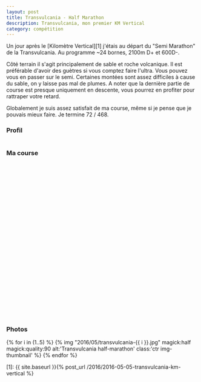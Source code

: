 ```yaml
---
layout: post
title: Transvulcania - Half Marathon
description: Transvulcania, mon premier KM Vertical
category: compétition
---
```


Un jour après le [Kilomètre Vertical][1] j'étais au départ du "Semi Marathon"
de la Transvulcania. Au programme ~24 bornes, 2100m D+ et 600D-.

Côté terrain il s'agit principalement de sable et roche volcanique. Il est
préférable d'avoir des guètres si vous comptez faire l'ultra. Vous pouvez vous
en passer sur le semi. Certaines montées sont assez difficiles à cause du sable,
on y laisse pas mal de plumes. A noter que la dernière partie de course est
presque uniquement en descente, vous pourrez en profiter pour rattraper votre
retard.

Globalement je suis assez satisfait de ma course, même si je pense que je
pouvais mieux faire. Je termine 72 / 468.

### Profil

<img
  class="ctr img-thumbnail"
  alt="Profile Transvulcania half-marathon"
  data-src="{{ '2016/05/transvulcania-half-marathon-profile.jpg' | asset_path }}"
  src="data:image/gif;base64,R0lGODlhAQABAAAAACH5BAEKAAEALAAAAAABAAEAAAICTAEAOw=="
  onload="lzld(this)" />

### Ma course

<iframe
  height='405'
  width='100%'
  frameborder='0'
  allowtransparency='true'
  scrolling='no'
  data-src='https://www.strava.com/activities/568110091/embed/4a5600e157bc5570ad0322d9b3503dc5aa679424'
  onload='lzld(this)'>
</iframe>

### Photos

{% for i in (1..5) %}
{%
  img
  "2016/05/transvulcania-{{ i }}.jpg"
  magick:half
  magick:quality:90
  alt:'Transvulcania half-marathon'
  class:'ctr img-thumbnail'
%}
{% endfor %}

[1]: {{ site.baseurl }}{% post_url /2016/2016-05-05-transvulcania-km-vertical %}
